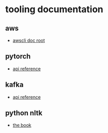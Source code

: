 # tooling documentation

## aws

- [awscli doc root](https://docs.aws.amazon.com/cli/latest/userguide/cli-chap-welcome.html)

## pytorch

- [api reference](https://pytorch.org/docs/stable/torch.html)

## kafka

- [api reference](https://kafka.apache.org/documentation/)

## python nltk
- [the book](http://www.nltk.org/book/)
